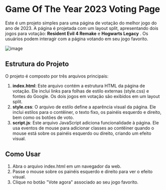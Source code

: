 <h1>Game Of The Year 2023 Voting Page</h1>

<p>Este é um projeto simples para uma página de votação do melhor jogo do ano de 2023. A página é projetada com um layout split, apresentando dois jogos para votação: <strong>Resident Evil 4 Remake</strong> e <strong>Hogwarts Legacy</strong> . Os usuários podem interagir com a página votando em seu jogo favorito.</p>

![image](https://github.com/Jeanpk12/split-landing-page/assets/122842874/a6a8be54-35e4-4f9f-a609-c319d3337432)

<h2>Estrutura do Projeto</h2>
<p>O projeto é composto por três arquivos principais:</p>

<ol>
  <li><strong>index.html</strong>: Este arquivo contém a estrutura HTML da página de votação. Ele inclui links para folhas de estilo externas (style.css) e fontes do Google. Os dois jogos em votação são exibidos em um layout split.</li>
  <li><strong>style.css</strong>: O arquivo de estilo define a aparência visual da página. Ele inclui estilos para o contêiner, o texto fixo, os painéis esquerdo e direito, bem como os botões de voto.</li>
  <li><strong>script.js</strong>: Este arquivo JavaScript adiciona funcionalidade à página. Ele usa eventos de mouse para adicionar classes ao contêiner quando o mouse está sobre os painéis esquerdo ou direito, criando um efeito visual.</li>
</ol>

<h2>Como Usar</h2>
<ol>
  <li>Abra o arquivo index.html em um navegador da web.</li>
  <li>Passe o mouse sobre os painéis esquerdo e direito para ver o efeito visual.</li>
  <li>Clique no botão "Vote agora" associado ao seu jogo favorito.</li>
</ol>
